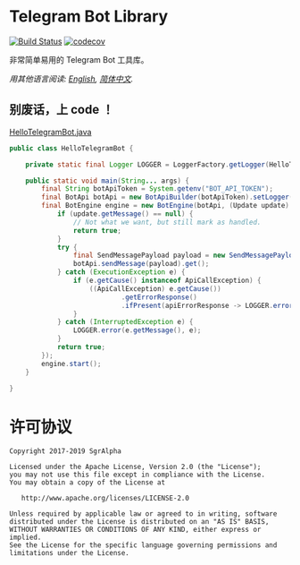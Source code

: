 # Telegram Bot Library
[![Build Status](https://travis-ci.org/io-sgr/telegram-bot.svg?branch=master)](https://travis-ci.org/io-sgr/telegram-bot) [![codecov](https://codecov.io/gh/io-sgr/telegram-bot/branch/master/graph/badge.svg)](https://codecov.io/gh/io-sgr/telegram-bot)

非常简单易用的 Telegram Bot 工具库。

*用其他语言阅读: [English](README.md), [简体中文](README.zh-cn.md).*

## 别废话，上 code ！
[HelloTelegramBot.java](examples/hello/src/main/java/io/sgr/telegram/bot/examples/hello/HelloTelegramBot.java)
```java
public class HelloTelegramBot {

    private static final Logger LOGGER = LoggerFactory.getLogger(HelloTelegramBot.class);

    public static void main(String... args) {
        final String botApiToken = System.getenv("BOT_API_TOKEN");
        final BotApi botApi = new BotApiBuilder(botApiToken).setLogger(LOGGER).build();
        final BotEngine engine = new BotEngine(botApi, (Update update) -> {
            if (update.getMessage() == null) {
                // Not what we want, but still mark as handled.
                return true;
            }
            try {
                final SendMessagePayload payload = new SendMessagePayload(update.getMessage().getChat().getId(), "Hello Telegram!");
                botApi.sendMessage(payload).get();
            } catch (ExecutionException e) {
                if (e.getCause() instanceof ApiCallException) {
                    ((ApiCallException) e.getCause())
                            .getErrorResponse()
                            .ifPresent(apiErrorResponse -> LOGGER.error(apiErrorResponse.getDescription().orElse("Unknown error!")));
                }
            } catch (InterruptedException e) {
                LOGGER.error(e.getMessage(), e);
            }
            return true;
        });
        engine.start();
    }

}
```

# 许可协议

    Copyright 2017-2019 SgrAlpha
   
    Licensed under the Apache License, Version 2.0 (the "License");
    you may not use this file except in compliance with the License.
    You may obtain a copy of the License at
   
       http://www.apache.org/licenses/LICENSE-2.0
   
    Unless required by applicable law or agreed to in writing, software
    distributed under the License is distributed on an "AS IS" BASIS,
    WITHOUT WARRANTIES OR CONDITIONS OF ANY KIND, either express or implied.
    See the License for the specific language governing permissions and
    limitations under the License.
